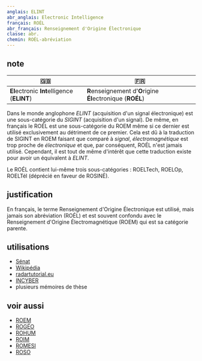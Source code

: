 ```yaml
---
anglais: ELINT
abr_anglais: Electronic Intelligence
français: ROÉL
abr_français: Renseignement d'Origine Électronique
classe: abr.
chemin: ROÉL-abréviation
---
```

## note

🇬🇧 | 🇫🇷
---|---
**El**ectronic **Int**elligence (**ELINT**) | **R**enseignement d'**O**rigine **Él**ectronique (**ROÉL**)

Dans le monde anglophone _ELINT_ (acquisition d'un signal électronique) est une sous-catégorie du _SIGINT_ (acquisition d'un signal). De même, en français le ROÉL est une sous-catégorie du ROEM même si ce dernier est utilisé exclusivement au détriment de ce premier. Cela est dû à la traduction de SIGINT en ROEM faisant que comparé à _signal_, _électromagnétique_ est trop proche de _électronique_ et que, par conséquent, ROÉL n'est jamais utilisé. Cependant, il est tout de même d'intérêt que cette traduction existe pour avoir un équivalent à _ELINT_.

Le ROÉL contient lui-même trois sous-catégories : ROELTech, ROELOp, ROELTél (déprécié en faveur de ROSINÉ).

## justification

En français, le terme Renseignement d'Origine Électronique est utilisé, mais jamais son abréviation (ROÉL) et est souvent confondu avec le Renseignement d'Origine Électromagnétique (ROEM) qui est sa catégorie parente.

## utilisations

- [Sénat](https://www.senat.fr/rap/a04-077-4/a04-077-4_mono.html)
- [Wikipédia](https://fr.wikipedia.org/wiki/Renseignement_d%27origine_%C3%A9lectromagn%C3%A9tique)
- [radartutorial.eu](https://www.radartutorial.eu/16.eccm/ja06.fr.html)
- [INCYBER](https://incyber.org/socmint-geoint-comint-trois-sous-disciplines-osint-decryptees/)
- plusieurs mémoires de thèse

## voir aussi

- [ROEM](ROEM-abréviation.html)
- [ROGÉO](ROGÉO-abréviation.html)
- [ROHUM](ROHUM-abréviation.html)
- [ROIM](ROIM-abréviation.html)
- [ROMESI](ROMESI-abréviation.html)
- [ROSO](ROSO-abréviation.html)
